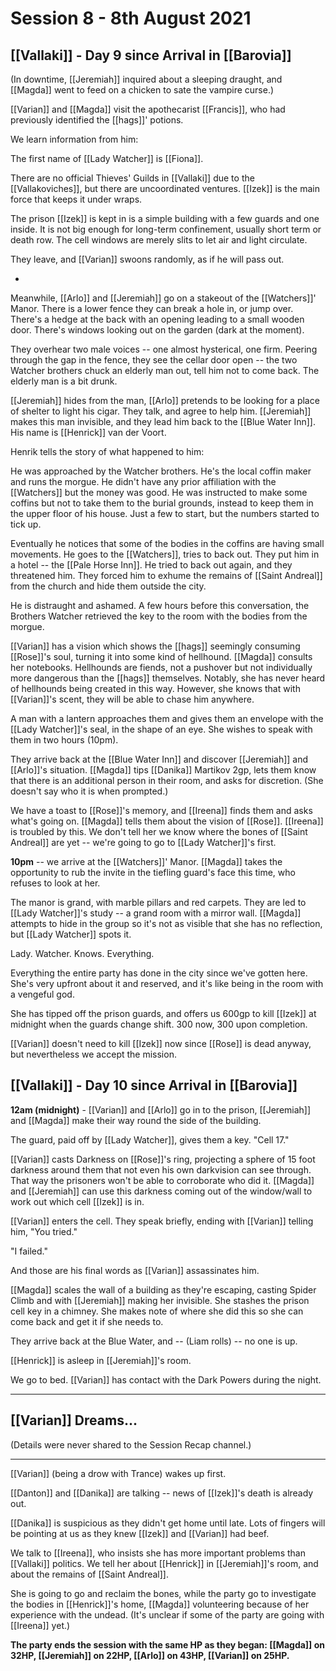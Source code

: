 # Session 8 - 8th August 2021

## [[Vallaki]] - Day 9 since Arrival in [[Barovia]]

(In downtime, [[Jeremiah]] inquired about a sleeping draught, and [[Magda]] went to feed on a chicken to sate the vampire curse.)

[[Varian]] and [[Magda]] visit the apothecarist [[Francis]], who had previously identified the [[hags]]' potions.

We learn information from him: 

The first name of [[Lady Watcher]] is [[Fiona]]. 

There are no official Thieves' Guilds in [[Vallaki]] due to the [[Vallakoviches]], but there are uncoordinated ventures. [[Izek]] is the main force that keeps it under wraps.

The prison [[Izek]] is kept in is a simple building with a few guards and one inside. It is not big enough for long-term confinement, usually short term or death row. The cell windows are merely slits to let air and light circulate.

They leave, and [[Varian]] swoons randomly, as if he will pass out.

*

Meanwhile, [[Arlo]] and [[Jeremiah]] go on a stakeout of the [[Watchers]]' Manor. There is a lower fence they can break a hole in, or jump over. There's a hedge at the back with an opening leading to a small wooden door. There's windows looking out on the garden (dark at the moment).

They overhear two male voices -- one almost hysterical, one firm. Peering through the gap in the fence, they see the cellar door open -- the two Watcher brothers chuck an elderly man out, tell him not to come back. The elderly man is a bit drunk.

[[Jeremiah]] hides from the man, [[Arlo]] pretends to be looking for a place of shelter to light his cigar. They talk, and agree to help him. [[Jeremiah]] makes this man invisible, and they lead him back to the [[Blue Water Inn]]. His name is [[Henrick]] van der Voort.

Henrik tells the story of what happened to him:

He was approached by the Watcher brothers. He's the local coffin maker and runs the morgue. He didn't have any prior affiliation with the [[Watchers]] but the money was good. He was instructed to make some coffins but not to take them to the burial grounds, instead to keep them in the upper floor of his house. Just a few to start, but the numbers started to tick up.

Eventually he notices that some of the bodies in the coffins are having small movements. He goes to the [[Watchers]], tries to back out. They put him in a hotel -- the [[Pale Horse Inn]]. He tried to back out again, and they threatened him. They forced him to exhume the remains of [[Saint Andreal]] from the church and hide them outside the city.

He is distraught and ashamed. A few hours before this conversation, the Brothers Watcher retrieved the key to the room with the bodies from the morgue.

[[Varian]] has a vision which shows the [[hags]] seemingly consuming [[Rose]]'s soul, turning it into some kind of hellhound. [[Magda]] consults her notebooks. Hellhounds are fiends, not a pushover but not individually more dangerous than the [[hags]] themselves. Notably, she has never heard of hellhounds being created in this way. However, she knows that with [[Varian]]'s scent, they will be able to chase him anywhere.

A man with a lantern approaches them and gives them an envelope with the [[Lady Watcher]]'s seal, in the shape of an eye. She wishes to speak with them in two hours (10pm).

They arrive back at the [[Blue Water Inn]] and discover [[Jeremiah]] and [[Arlo]]'s situation. [[Magda]] tips [[Danika]] Martikov 2gp, lets them know that there is an additional person in their room, and asks for discretion. (She doesn't say who it is when prompted.)

We have a toast to [[Rose]]'s memory, and [[Ireena]] finds them and asks what's going on. [[Magda]] tells them about the vision of [[Rose]]. [[Ireena]] is troubled by this. We don't tell her we know where the bones of [[Saint Andreal]] are yet -- we're going to go to [[Lady Watcher]]'s first.

**10pm** -- we arrive at the [[Watchers]]' Manor. [[Magda]] takes the opportunity to rub the invite in the tiefling guard's face this time, who refuses to look at her.

The manor is grand, with marble pillars and red carpets. They are led to [[Lady Watcher]]'s study -- a grand room with a mirror wall. [[Magda]] attempts to hide in the group so it's not as visible that she has no reflection, but [[Lady Watcher]] spots it.

Lady. Watcher. Knows. Everything. 

Everything the entire party has done in the city since we've gotten here. She's very upfront about it and reserved, and it's like being in the room with a vengeful god.

She has tipped off the prison guards, and offers us 600gp to kill [[Izek]] at midnight when the guards change shift. 300 now, 300 upon completion.

[[Varian]] doesn't need to kill [[Izek]] now since [[Rose]] is dead anyway, but nevertheless we accept the mission.

## [[Vallaki]] - Day 10 since Arrival in [[Barovia]]

**12am (midnight)** - [[Varian]] and [[Arlo]] go in to the prison, [[Jeremiah]] and [[Magda]] make their way round the side of the building.

The guard, paid off by [[Lady Watcher]], gives them a key. "Cell 17."

[[Varian]] casts Darkness on [[Rose]]'s ring, projecting a sphere of 15 foot darkness around them that not even his own darkvision can see through. That way the prisoners won't be able to corroborate who did it. [[Magda]] and [[Jeremiah]] can use this darkness coming out of the window/wall to work out which cell [[Izek]] is in.

[[Varian]] enters the cell. They speak briefly, ending with [[Varian]] telling him, "You tried."

"I failed."

And those are his final words as [[Varian]] assassinates him.

[[Magda]] scales the wall of a building as they're escaping, casting Spider Climb and with [[Jeremiah]] making her invisible. She stashes the prison cell key in a chimney. She makes note of where she did this so she can come back and get it if she needs to.

They arrive back at the Blue Water, and -- (Liam rolls) -- no one is up.

[[Henrick]] is asleep in [[Jeremiah]]'s room.

We go to bed. [[Varian]] has contact with the Dark Powers during the night.

___

## [[Varian]] Dreams...

(Details were never shared to the Session Recap channel.)

___

[[Varian]] (being a drow with Trance) wakes up first.

[[Danton]] and [[Danika]] are talking -- news of [[Izek]]'s death is already out.

[[Danika]] is suspicious as they didn't get home until late. Lots of fingers will be pointing at us as they knew [[Izek]] and [[Varian]] had beef.

We talk to [[Ireena]], who insists she has more important problems than [[Vallaki]] politics. We tell her about [[Henrick]] in [[Jeremiah]]'s room, and about the remains of [[Saint Andreal]].

She is going to go and reclaim the bones, while the party go to investigate the bodies in [[Henrick]]'s home, [[Magda]] volunteering because of her experience with the undead. (It's unclear if some of the party are going with [[Ireena]] yet.)

**The party ends the session with the same HP as they began: [[Magda]] on 32HP, [[Jeremiah]] on 22HP, [[Arlo]] on 43HP, [[Varian]] on 25HP.**